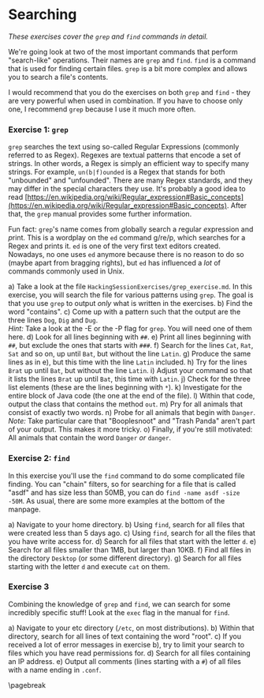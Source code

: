 # Searching

*These exercises cover the `grep` and `find` commands in detail.*  

We're going look at two of the most important commands that perform "search-like" operations. Their names are `grep` and `find`. `find` is a command that is used for finding certain files. `grep` is a bit more complex and allows you to search a file's contents.

I would recommend that you do the exercises on both `grep` and `find` - they are very powerful when used in combination. If you have to choose only one, I recommend `grep` because I use it much more often.


### Exercise 1: `grep`

`grep` searches the text using so-called Regular Expressions (commonly referred to as Regex). Regexes are textual patterns that encode a set of strings. In other words, a Regex is simply an efficient way to specify many strings. For example, `un(b|f)ounded` is a Regex that stands for both "unbounded" and "unfounded". There are many Regex standards, and they may differ in the special characters they use. It's probably a good idea to read [https://en.wikipedia.org/wiki/Regular_expression#Basic_concepts](https://en.wikipedia.org/wiki/Regular_expression#Basic_concepts). After that, the `grep` manual provides some further information. 

Fun fact: `grep`'s name comes from *g*lobally search a *r*egular *e*xpression and *p*rint. This is a wordplay on the `ed` command g/re/p, which searches for a Regex and prints it. `ed` is one of the very first text editors created. Nowadays, no one uses `ed` anymore because there is no reason to do so (maybe apart from bragging rights), but `ed` has influenced a *lot* of commands commonly used in Unix.

a) Take a look at the file `HackingSessionExercises/grep_exercise.md`. In this exercise, you will search the file for various patterns using `grep`. The goal is that you use `grep` to output *only* what is written in the exercises.
b) Find the word "contains".
c) Come up with a pattern such that the output are the three lines `Dog`, `Dig` and `Dug`.  
     *Hint:* Take a look at the -E or the -P flag for `grep`. You will need one of them here.
d) Look for all lines beginning with `##`.
e) Print all lines beginning with `##`, but exclude the ones that starts with `###`.
f) Search for the lines `Cat`, `Rat`, `Sat` and so on, up until `Bat`, but without the line `Latin`.
g) Produce the same lines as in e), but this time with the line `Latin` included.
h) Try for the lines `Brat` up until `Bat`, but without the line `Latin`.
i) Adjust your command so that it lists the lines `Brat` up until `Bat`, this time with `Latin`.
j) Check for the three list elements (these are the lines beginning with `*`).
k) Investigate for the entire block of Java code (the one at the end of the file).
l) Within that code, output the class that contains the method `out`.
m) Pry for all animals that consist of exactly two words.
n) Probe for all animals that begin with `Danger`.
    *Note:* Take particular care that "Booplesnoot" and "Trash Panda" aren't part of your output. This makes it more tricky.
o) Finally, if you're still motivated: All animals that contain the word `Danger` *or* `danger`.

### Exercise 2: `find`

In this exercise you'll use the `find` command to do some complicated file finding. You can "chain" filters, so for searching for a file that is called "asdf" and has size less than 50MB, you can do `find -name asdf -size -50M`. As usual, there are some more examples at the bottom of the manpage.

a) Navigate to your home directory.
b) Using `find`, search for all files that were created less than 5 days ago.
c) Using `find`, search for all the files that you have write access for.
d) Search for all files that start with the letter `d`.
e) Search for all files smaller than 1MB, but larger than 10KB.
f) Find all files in the directory `Desktop` (or some different directory).
g) Search for all files starting with the letter `d` and execute `cat` on them.


### Exercise 3

Combining the knowledge of `grep` and `find`, we can search for some incredibly specific stuff! 
Look at the `exec` flag in the manual for `find`.

a) Navigate to your etc directory (`/etc`, on most distributions).
b) Within that directory, search for all lines of text containing the word "root".
c) If you received a lot of error messages in exercise b), try to limit your search to files which you have read permissions for.
d) Search for all files containing an IP address.
e) Output all comments (lines starting with a `#`) of all files with a name ending in `.conf`.

\pagebreak
